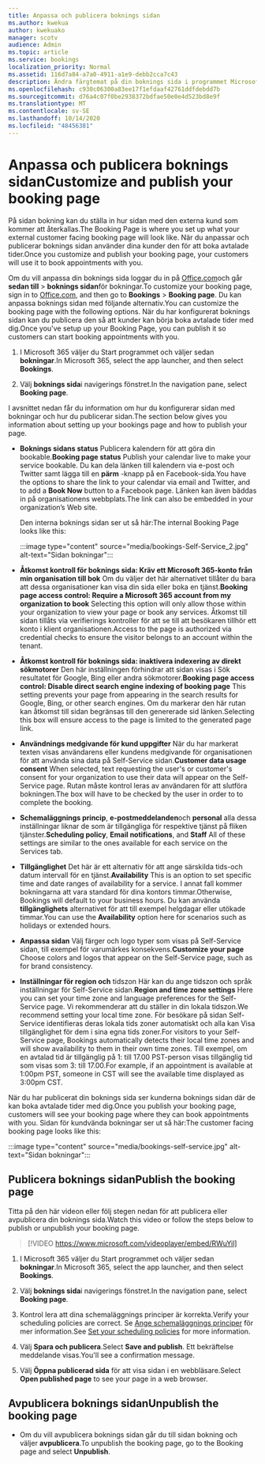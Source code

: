 ```yaml
---
title: Anpassa och publicera boknings sidan
ms.author: kwekua
author: kwekuako
manager: scotv
audience: Admin
ms.topic: article
ms.service: bookings
localization_priority: Normal
ms.assetid: 116d7a84-a7a0-4911-a1e9-debb2cca7c43
description: Ändra färgtemat på din boknings sida i programmet Microsoft-adressbok.
ms.openlocfilehash: c930c06300a83ee17f1efdaaf42761ddfdebdd7b
ms.sourcegitcommit: d76a4c07f0be2938372bdfae50e0e4d523bd8e9f
ms.translationtype: MT
ms.contentlocale: sv-SE
ms.lasthandoff: 10/14/2020
ms.locfileid: "48456381"
---
```

# <a name="customize-and-publish-your-booking-page"></a><span data-ttu-id="1f826-103">Anpassa och publicera boknings sidan</span><span class="sxs-lookup"><span data-stu-id="1f826-103">Customize and publish your booking page</span></span>

<span data-ttu-id="1f826-104">På sidan bokning kan du ställa in hur sidan med den externa kund som kommer att återkallas.</span><span class="sxs-lookup"><span data-stu-id="1f826-104">The Booking Page is where you set up what your external customer facing booking page will look like.</span></span> <span data-ttu-id="1f826-105">När du anpassar och publicerar boknings sidan använder dina kunder den för att boka avtalade tider.</span><span class="sxs-lookup"><span data-stu-id="1f826-105">Once you customize and publish your booking page, your customers will use it to book appointments with you.</span></span>

<span data-ttu-id="1f826-106">Om du vill anpassa din boknings sida loggar du in på [Office.com](https://office.com)och går **sedan till** \> **boknings sidan**för bokningar.</span><span class="sxs-lookup"><span data-stu-id="1f826-106">To customize your booking page, sign in to [Office.com](https://office.com), and then go to **Bookings** \> **Booking page**.</span></span> <span data-ttu-id="1f826-107">Du kan anpassa boknings sidan med följande alternativ.</span><span class="sxs-lookup"><span data-stu-id="1f826-107">You can customize the booking page with the following options.</span></span> <span data-ttu-id="1f826-108">När du har konfigurerat boknings sidan kan du publicera den så att kunder kan börja boka avtalade tider med dig.</span><span class="sxs-lookup"><span data-stu-id="1f826-108">Once you've setup up your Booking Page, you can publish it so customers can start booking appointments with you.</span></span>

1. <span data-ttu-id="1f826-109">I Microsoft 365 väljer du Start programmet och väljer sedan **bokningar**.</span><span class="sxs-lookup"><span data-stu-id="1f826-109">In Microsoft 365, select the app launcher, and then select **Bookings**.</span></span>

2. <span data-ttu-id="1f826-110">Välj **boknings sida**i navigerings fönstret.</span><span class="sxs-lookup"><span data-stu-id="1f826-110">In the navigation pane, select **Booking page**.</span></span>

<span data-ttu-id="1f826-111">I avsnittet nedan får du information om hur du konfigurerar sidan med bokningar och hur du publicerar sidan.</span><span class="sxs-lookup"><span data-stu-id="1f826-111">The section below gives you information about setting up your bookings page and how to publish your page.</span></span>

- <span data-ttu-id="1f826-112">**Boknings sidans status** Publicera kalendern för att göra din bookable.</span><span class="sxs-lookup"><span data-stu-id="1f826-112">**Booking page status** Publish your calendar live to make your service bookable.</span></span> <span data-ttu-id="1f826-113">Du kan dela länken till kalendern via e-post och Twitter samt lägga till en **pärm** -knapp på en Facebook-sida.</span><span class="sxs-lookup"><span data-stu-id="1f826-113">You have the options to share the link to your calendar via email and Twitter, and to add a **Book Now** button to a Facebook page.</span></span> <span data-ttu-id="1f826-114">Länken kan även bäddas in på organisationens webbplats.</span><span class="sxs-lookup"><span data-stu-id="1f826-114">The link can also be embedded in your organization’s Web site.</span></span>

    <span data-ttu-id="1f826-115">Den interna boknings sidan ser ut så här:</span><span class="sxs-lookup"><span data-stu-id="1f826-115">The internal Booking Page looks like this:</span></span>

    :::image type="content" source="media/bookings-Self-Service_2.jpg" alt-text="Sidan bokningar":::

- <span data-ttu-id="1f826-117">**Åtkomst kontroll för boknings sida: Kräv ett Microsoft 365-konto från min organisation till bok**  Om du väljer det här alternativet tillåter du bara att dessa organisationer kan visa din sida eller boka en tjänst.</span><span class="sxs-lookup"><span data-stu-id="1f826-117">**Booking page access control: Require a Microsoft 365 account from my organization to book**  Selecting this option will only allow those within your organization to view your page or book any services.</span></span> <span data-ttu-id="1f826-118">Åtkomst till sidan tillåts via verifierings kontroller för att se till att besökaren tillhör ett konto i klient organisationen.</span><span class="sxs-lookup"><span data-stu-id="1f826-118">Access to the page is authorized via credential checks to ensure the visitor belongs to an account within the tenant.</span></span>

- <span data-ttu-id="1f826-119">**Åtkomst kontroll för boknings sida: inaktivera indexering av direkt sökmotorer** Den här inställningen förhindrar att sidan visas i Sök resultatet för Google, Bing eller andra sökmotorer.</span><span class="sxs-lookup"><span data-stu-id="1f826-119">**Booking page access control: Disable direct search engine indexing of booking page** This setting prevents your page from appearing in the search results for Google, Bing, or other search engines.</span></span> <span data-ttu-id="1f826-120">Om du markerar den här rutan kan åtkomst till sidan begränsas till den genererade sid länken.</span><span class="sxs-lookup"><span data-stu-id="1f826-120">Selecting this box will ensure access to the page is limited to the generated page link.</span></span>

- <span data-ttu-id="1f826-121">**Användnings medgivande för kund uppgifter** När du har markerat texten visas användarens eller kundens medgivande för organisationen för att använda sina data på Self-Service sidan.</span><span class="sxs-lookup"><span data-stu-id="1f826-121">**Customer data usage consent** When selected, text requesting the user's or customer's consent for your organization to use their data will appear on the Self-Service page.</span></span> <span data-ttu-id="1f826-122">Rutan måste kontrol leras av användaren för att slutföra bokningen.</span><span class="sxs-lookup"><span data-stu-id="1f826-122">The box will have to be checked by the user in order to to complete the booking.</span></span>

- <span data-ttu-id="1f826-123">**Schemaläggnings princip**, **e-postmeddelanden**och **personal** alla dessa inställningar liknar de som är tillgängliga för respektive tjänst på fliken tjänster.</span><span class="sxs-lookup"><span data-stu-id="1f826-123">**Scheduling policy**, **Email notifications**, and **Staff** All of these settings are similar to the ones available for each service on the Services tab.</span></span>

- <span data-ttu-id="1f826-124">**Tillgänglighet** Det här är ett alternativ för att ange särskilda tids-och datum intervall för en tjänst.</span><span class="sxs-lookup"><span data-stu-id="1f826-124">**Availability** This is an option to set specific time and date ranges of availability for a service.</span></span> <span data-ttu-id="1f826-125">I annat fall kommer bokningarna att vara standard för dina kontors timmar.</span><span class="sxs-lookup"><span data-stu-id="1f826-125">Otherwise, Bookings will default to your business hours.</span></span> <span data-ttu-id="1f826-126">Du kan använda **tillgänglighets** alternativet för att till exempel helgdagar eller utökade timmar.</span><span class="sxs-lookup"><span data-stu-id="1f826-126">You can use the **Availability** option here for scenarios such as holidays or extended hours.</span></span>

- <span data-ttu-id="1f826-127">**Anpassa sidan** Välj färger och logo typer som visas på Self-Service sidan, till exempel för varumärkes konsekvens.</span><span class="sxs-lookup"><span data-stu-id="1f826-127">**Customize your page** Choose colors and logos that appear on the Self-Service page, such as for brand consistency.</span></span>

- <span data-ttu-id="1f826-128">**Inställningar för region och** tidszon Här kan du ange tidszon och språk inställningar för Self-Service sidan.</span><span class="sxs-lookup"><span data-stu-id="1f826-128">**Region and time zone settings** Here you can set your time zone and language preferences for the Self-Service page.</span></span> <span data-ttu-id="1f826-129">Vi rekommenderar att du ställer in din lokala tidszon.</span><span class="sxs-lookup"><span data-stu-id="1f826-129">We recommend setting your local time zone.</span></span> <span data-ttu-id="1f826-130">För besökare på sidan Self-Service identifieras deras lokala tids zoner automatiskt och alla kan Visa tillgänglighet för dem i sina egna tids zoner.</span><span class="sxs-lookup"><span data-stu-id="1f826-130">For visitors to your Self-Service page, Bookings automatically detects their local time zones and will show availability to them in their own time zones.</span></span> <span data-ttu-id="1f826-131">Till exempel, om en avtalad tid är tillgänglig på 1: till 17.00 PST-person visas tillgänglig tid som visas som 3: till 17.00.</span><span class="sxs-lookup"><span data-stu-id="1f826-131">For example, if an appointment is available at 1:00pm PST, someone in CST will see the available time displayed as 3:00pm CST.</span></span>

<span data-ttu-id="1f826-132">När du har publicerat din boknings sida ser kunderna boknings sidan där de kan boka avtalade tider med dig.</span><span class="sxs-lookup"><span data-stu-id="1f826-132">Once you publish your booking page, customers will see your booking page where they can book appointments with you.</span></span> <span data-ttu-id="1f826-133">Sidan för kundvända bokningar ser ut så här:</span><span class="sxs-lookup"><span data-stu-id="1f826-133">The customer facing booking page looks like this:</span></span>

:::image type="content" source="media/bookings-self-service.jpg" alt-text="Sidan bokningar":::

## <a name="publish-the-booking-page"></a><span data-ttu-id="1f826-135">Publicera boknings sidan</span><span class="sxs-lookup"><span data-stu-id="1f826-135">Publish the booking page</span></span>

<span data-ttu-id="1f826-136">Titta på den här videon eller följ stegen nedan för att publicera eller avpublicera din boknings sida.</span><span class="sxs-lookup"><span data-stu-id="1f826-136">Watch this video or follow the steps below to publish or unpublish your booking page.</span></span>

> [!VIDEO https://www.microsoft.com/videoplayer/embed/RWuYil]

1. <span data-ttu-id="1f826-137">I Microsoft 365 väljer du Start programmet och väljer sedan **bokningar**.</span><span class="sxs-lookup"><span data-stu-id="1f826-137">In Microsoft 365, select the app launcher, and then select **Bookings**.</span></span>

1. <span data-ttu-id="1f826-138">Välj **boknings sida**i navigerings fönstret.</span><span class="sxs-lookup"><span data-stu-id="1f826-138">In the navigation pane, select **Booking page**.</span></span>

1. <span data-ttu-id="1f826-139">Kontrol lera att dina schemaläggnings principer är korrekta.</span><span class="sxs-lookup"><span data-stu-id="1f826-139">Verify your scheduling policies are correct.</span></span> <span data-ttu-id="1f826-140">Se [Ange schemaläggnings principer](set-scheduling-policies.md) för mer information.</span><span class="sxs-lookup"><span data-stu-id="1f826-140">See [Set your scheduling policies](set-scheduling-policies.md) for more information.</span></span>

1. <span data-ttu-id="1f826-141">Välj **Spara och publicera**.</span><span class="sxs-lookup"><span data-stu-id="1f826-141">Select **Save and publish**.</span></span> <span data-ttu-id="1f826-142">Ett bekräftelse meddelande visas.</span><span class="sxs-lookup"><span data-stu-id="1f826-142">You'll see a confirmation message.</span></span>

1. <span data-ttu-id="1f826-143">Välj **Öppna publicerad sida** för att visa sidan i en webbläsare.</span><span class="sxs-lookup"><span data-stu-id="1f826-143">Select **Open published page** to see your page in a web browser.</span></span>

## <a name="unpublish-the-booking-page"></a><span data-ttu-id="1f826-144">Avpublicera boknings sidan</span><span class="sxs-lookup"><span data-stu-id="1f826-144">Unpublish the booking page</span></span>

 - <span data-ttu-id="1f826-145">Om du vill avpublicera boknings sidan går du till sidan bokning och väljer **avpublicera**.</span><span class="sxs-lookup"><span data-stu-id="1f826-145">To unpublish the booking page, go to the Booking page and select **Unpublish**.</span></span>
